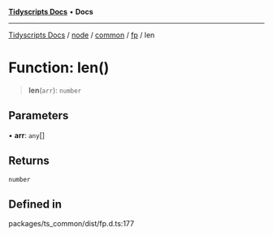 [**Tidyscripts Docs**](../../../../../../../README.md) • **Docs**

***

[Tidyscripts Docs](../../../../../../../globals.md) / [node](../../../../../README.md) / [common](../../../README.md) / [fp](../README.md) / len

# Function: len()

> **len**(`arr`): `number`

## Parameters

• **arr**: `any`[]

## Returns

`number`

## Defined in

packages/ts\_common/dist/fp.d.ts:177
